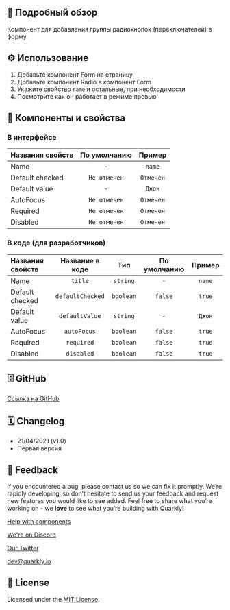 ## 📖 Подробный обзор

Компонент для добавления группы радиокнопок (переключателей) в форму.

## ⚙️ Использование

1.  Добавьте компонент Form на страницу
2.  Добавьте компонент Radio в компонент Form
3.  Укажите свойство `name` и остальные, при необходимости
4.  Посмотрите как он работает в режиме превью

## 🧩 Компоненты и свойства

### В интерфейсе

| Названия свойств | По умолчанию |  Пример   |
| :--------------- | :----------: | :-------: |
| Name             |     `-`      |  `name`   |
| Default checked  | `Не отмечен` | `Отмечен` |
| Default value    |     `-`      |  `Джон`   |
| AutoFocus        | `Не отмечен` | `Отмечен` |
| Required         | `Не отмечен` | `Отмечен` |
| Disabled         | `Не отмечен` | `Отмечен` |

### В коде (для разработчиков)

| Названия свойств | Название в коде  |    Тип    | По умолчанию | Пример |
| :--------------- | :--------------: | :-------: | :----------: | :----: |
| Name             |     `title`      | `string`  |     `-`      | `name` |
| Default checked  | `defaultChecked` | `boolean` |   `false`    | `true` |
| Default value    |  `defaultValue`  | `string`  |     `-`      | `Джон` |
| AutoFocus        |   `autoFocus`    | `boolean` |   `false`    | `true` |
| Required         |    `required`    | `boolean` |   `false`    | `true` |
| Disabled         |    `disabled`    | `boolean` |   `false`    | `true` |

## 🗄 GitHub

[Ссылка на GitHub](https://github.com/quarkly/community-kit/blob/master/src/Radio/Radio.js)

## 🗓 Changelog

-   21/04/2021 (v1.0)
-   Первая версия

## 📮 Feedback

If you encountered a bug, please contact us so we can fix it promptly. We’re rapidly developing, so don’t hesitate to send us your feedback and request new features you would like to see added. Feel free to share what you’re working on - we **love** to see what you’re building with Quarkly!

[Help with components](https://community.quarkly.io/c/requests/11)

[We're on Discord](https://discord.gg/f9KhSMGX)

[Our Twitter](https://twitter.com/quarklyapp)

[dev@quarkly.io](mailto:dev@quarkly.io)

## 📝 License

Licensed under the [MIT License](https://raw.githubusercontent.com/quarkly/community-kit/master/LICENSE).
